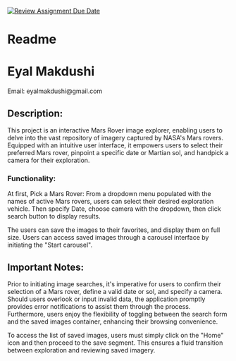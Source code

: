 [![Review Assignment Due Date](https://classroom.github.com/assets/deadline-readme-button-24ddc0f5d75046c5622901739e7c5dd533143b0c8e959d652212380cedb1ea36.svg)](https://classroom.github.com/a/VF90otRh)
# Readme
<h1>Eyal Makdushi</h1>
<p>Email: eyalmakdushi@gmail.com<br/>
</p>

<h2>Description:</h2>
<p>This project is an interactive Mars Rover image explorer, 
enabling users to delve into the vast repository of imagery captured by 
NASA's Mars rovers. Equipped with an intuitive user interface, 
it empowers users to select their preferred Mars rover, 
pinpoint a specific date or Martian sol, and handpick a 
camera for their exploration.</p>

<h3>Functionality:</h3>

At first, Pick a Mars Rover: From a dropdown menu populated with the names of active Mars rovers, users can select their desired exploration vehicle.
Then specify Date, choose camera with the dropdown, then click search button to display results.

<p> The users can save the images to their favorites, and display them on full size.
Users can access saved images through a carousel interface by initiating the "Start carousel".


<h2> Important Notes:</h2>
<p> Prior to initiating image searches, it's imperative for users to 
confirm their selection of a Mars rover, 
define a valid date or sol, and specify a camera. 
Should users overlook or input invalid data, 
the application promptly provides error notifications to assist them 
through the process. Furthermore, users enjoy the flexibility of 
toggling between the search form and the saved images container, 
enhancing their browsing convenience.

To access the list of saved images, users must simply click on the
"Home" icon and then proceed to the save segment.
This ensures a fluid transition between exploration and reviewing saved imagery.
</p>

